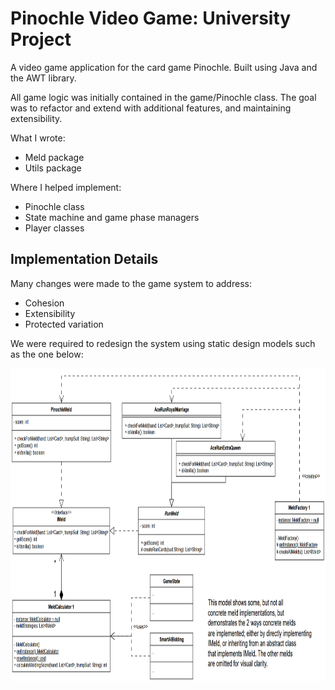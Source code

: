 # Pinochle Video Game: University Project
A video game application for the card game Pinochle. Built using Java and the AWT library.

All game logic was initially contained in the game/Pinochle class. The goal was to refactor and extend with additional features,
and maintaining extensibility.

What I wrote:
- Meld package
- Utils package

Where I helped implement:
- Pinochle class
- State machine and game phase managers
- Player classes

## Implementation Details
Many changes were made to the game system to address:
- Cohesion
- Extensibility
- Protected variation

We were required to redesign the system using static design models such as the one below:

<p align="center">
    <img src="doc/meld.png" height="500" alt="meld system">
</p>
